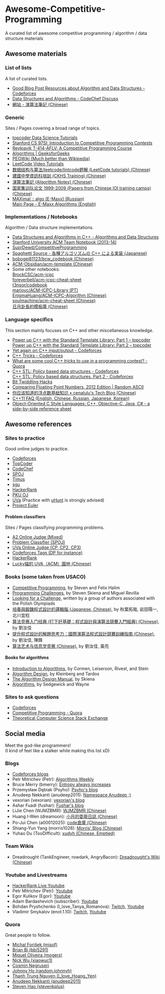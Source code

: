 # Awesome-Competitive-Programming
A curated list of awesome competitive programming / algorithm / data structure materials

## Awesome materials

### List of lists
A list of curated lists.

- [Good Blog Post Resources about Algorithm and Data Structures - Codeforces](http://codeforces.com/blog/entry/13529)
- [Data Structures and Algorithms - CodeChef Discuss](http://discuss.codechef.com/questions/48877/data-structures-and-algorithms)
- [網站 - 演算法筆記 (Chinese)](http://www.csie.ntnu.edu.tw/~u91029/web.html)

### Generic
Sites / Pages covering a broad range of topics.

- [topcoder Data Science Tutorials](https://www.topcoder.com/community/data-science/data-science-tutorials/)
- [Stanford CS 97SI: Introduction to Competitive Programming Contests](http://web.stanford.edu/class/cs97si/)
- [Reykjavik T-414-ÁFLV: A Competitive Programming Course](https://algo.is/competitive-programming-course/)
- [Algorithms | GeeksforGeeks](http://www.geeksforgeeks.org/fundamentals-of-algorithms)
- [PEGWiki (Much better than Wikipedia)](http://wcipeg.com/wiki/Special:AllPages)
- [LeetCode Video Tutorials](https://www.youtube.com/playlist?list=PLvHc59peqCbM43SNkoQpk59Ys05kHbHjH)
- [数据结构与算法/leetcode/lintcode题解 (LeetCode tutorials) (Chinese)](http://algorithm.yuanbin.me/zh-hans/index.html)
- [建國中學資訊科培訓 (CKHS Training) (Chinese)](http://pisces.ck.tp.edu.tw/~peng/index.php?year=2012)
- [演算法筆記 (Algorithm Notes) (Chinese)](http://www.csie.ntnu.edu.tw/~u91029/)
- [国家集训队论文 1999-2009 (Papers from Chinese IOI training camps) (Chinese)](https://github.com/oeddyo/algorithm/tree/master/resources/%E7%89%9B%E4%BA%BA%E8%B0%88ACM%E7%BB%8F%E9%AA%8C(%E5%8C%85%E6%8B%AC%E5%9B%BD%E5%AE%B6%E9%9B%86%E8%AE%AD%E9%98%9F%E8%AE%BA%E6%96%87)/%E5%9B%BD%E5%AE%B6%E9%9B%86%E8%AE%AD%E9%98%9F%E8%AE%BA%E6%96%87)
- [MAXimal :: algo (E-Maxx) (Russian)](http://e-maxx.ru/algo/)  
[Main Page - E-Maxx Algorithms (English)](http://e-maxx-eng.github.io/)

### Implementations / Notebooks
Algorithm / Data structure implementations.

- [Data Structures and Algorithms in C++ - Algorithms and Data Structures](https://sites.google.com/site/indy256/algo_cpp)
- [Stanford University ACM Team Notebook (2013-14)](http://stanford.edu/~liszt90/acm/notebook.html)
- [SuprDewd/CompetitiveProgramming](https://github.com/SuprDewd/CompetitiveProgramming)  
- [Spaghetti Source - 各種アルゴリズムの C++ による実装 (Japanese)](http://www.prefield.com/algorithm/)
- [bobogei81123/bcw_codebook (Chinese)](https://github.com/bobogei81123/bcw_codebook)
- [ACM-Obsidian/acm-template (Chinese)](https://github.com/ACM-Obsidian/acm-template)
- Some other notebooks:  
[BrockCSC/acm-icpc](https://github.com/BrockCSC/acm-icpc)  
[foreverbell/acm-icpc-cheat-sheet](https://github.com/foreverbell/acm-icpc-cheat-sheet)  
[t3nsor/codebook](https://github.com/t3nsor/codebook)  
[marioyc/ACM-ICPC-Library (PT)](https://github.com/marioyc/ACM-ICPC-Library)  
[EnigmaHuang/ACM-ICPC-Algorithm (Chinese)](https://github.com/EnigmaHuang/ACM-ICPC-Algorithm)  
[soulmachine/acm-cheat-sheet (Chinese)](https://github.com/soulmachine/acm-cheat-sheet)  
[日月卦長的模板庫 (Chinese)](http://sunmoon-template.blogspot.tw/)

### Language specifics
This section mainly focuses on C++ and other miscellaneous knowledge.

- [Power up C++ with the Standard Template Library: Part 1 – topcoder](https://www.topcoder.com/community/data-science/data-science-tutorials/power-up-c-with-the-standard-template-library-part-1/)  
[Power up C++ with the Standard Template Library: Part 2 – topcoder](https://www.topcoder.com/community/data-science/data-science-tutorials/power-up-c-with-the-standard-template-library-part-2/)
- [Yet again on C++ input/output - Codeforces](http://codeforces.com/blog/entry/5217)
- [C++ Tricks - Codeforces](http://codeforces.com/blog/entry/15643)
- [What are some cool C++ tricks to use in a programming contest? - Quora](https://www.quora.com/Competitive-Programming/What-are-some-cool-C++-tricks-to-use-in-a-programming-contest)
- [C++ STL: Policy based data structures - Codeforces](http://codeforces.com/blog/entry/11080)  
[C++ STL: Policy based data structures. Part 2 - Codeforces](http://codeforces.com/blog/entry/13279)
- [Bit Twiddling Hacks](https://graphics.stanford.edu/~seander/bithacks.html)
- [Comparing Floating Point Numbers, 2012 Edition | Random ASCII](http://randomascii.wordpress.com/2012/02/25/comparing-floating-point-numbers-2012-edition/)
- [你应该知道的浮点数基础知识 • cenalulu's Tech Blog (Chinese)](http://cenalulu.github.io/linux/about-denormalized-float-number/)
- [C++11 FAQ (English, Chinese, Russian, Japanese, Korean)](http://www.stroustrup.com/C++11FAQ.html)
- [Object-Oriented C Style Languages: C++, Objective-C, Java, C# - a side-by-side reference sheet](http://hyperpolyglot.org/cpp)

## Awesome references

### Sites to practice
Good online judges to practice.

- [Codeforces](http://codeforces.com/)
- [TopCoder](https://www.topcoder.com/)
- [CodeChef](https://www.codechef.com/)
- [SPOJ](http://www.spoj.com/)
- [Timus](http://acm.timus.ru/)
- [sgu](http://acm.sgu.ru/)
- [HackerRank](https://www.hackerrank.com)
- [PKU OJ](http://poj.org/)
- [UVa](https://uva.onlinejudge.org/) (Practice with [uHunt](http://uhunt.felix-halim.net/id/13568) is strongly advised)
- [Project Euler](https://projecteuler.net/)

#### Problem classifiers
Sites / Pages classifying programming problems.

- [A2 Online Judge (Mixed)](http://a2oj.com/Categories.jsp)
- [Problem Classifier (SPOJ)](http://problemclassifier.appspot.com/)
- [UVa Online Judge (CP, CP2, CP3)](https://uva.onlinejudge.org/index.php?option=com_onlinejudge&Itemid=8)
- [Codeforces Tags (DP for instance)](http://codeforces.com/problemset/tags/dp)
- [HackerRank](https://www.hackerrank.com/domains/algorithms/warmup)
- [Lucky貓的 UVA（ACM）園地 (Chinese)](http://luckycat.kshs.kh.edu.tw/)

### Books (some taken from USACO)
- [Competitive Programming](http://cpbook.net/), by Steven and Felix Halim
- [Programming Challenges](http://www.amazon.com/Programming-Challenges-Contest-Training-Computer/dp/0387001638), by Steven Skiena and Miguel Revilla
- [Looking for a Challenge](http://www.lookingforachallengethebook.com/), written by a group of authors associated with the Polish Olympiads
- [培養與鍛鍊程式設計的邏輯腦 (Japanese, Chinese)](http://www.books.com.tw/products/0010616945), by 秋葉拓哉, 岩田陽一, 北川宜稔
- [算法竞赛入门经典 (打下好基礎：程式設計與演算法競賽入門經典) (Chinese)](http://www.books.com.tw/products/0010650143), by 劉汝佳
- [提升程式設計的解題思考力：國際演算法程式設計競賽訓練指南 (Chinese)](http://www.books.com.tw/products/0010595114), by 劉汝佳, 陳鋒
- [算法艺术与信息学竞赛 (Chinese)](http://www.books.com.tw/products/CN10672273), by 劉汝佳, 黃亮

#### Books for algorithms
- [Introduction to Algorithms](http://mitpress.mit.edu/books/introduction-algorithms), by Cormen, Leiserson, Rivest, and Stein
- [Algorithm Design](http://www.aw-bc.com/info/kleinberg/), by Kleinberg and Tardos
- [The Algorithm Design Manual](http://www.amazon.com/Algorithm-Design-Manual-Steven-Skiena/dp/1848000693), by Skiena
- [Algorithms](http://www.amazon.com/Algorithms-4th-Robert-Sedgewick/dp/032157351X), by Sedgewick and Wayne

### Sites to ask questions
- [Codeforces](http://codeforces.com/)
- [Competitive Programming - Quora](https://www.quora.com/topic/Competitive-Programming)
- [Theoretical Computer Science Stack Exchange](http://cstheory.stackexchange.com/)


## Social media
Meet the god-like programmers!  
(I kind of feel like a stalker while making this list xD)

### Blogs
- [Codeforces blogs](http://codeforces.com/)
- Petr Mitrichev (Petr): [Algorithms Weekly](http://petr-mitrichev.blogspot.com/)
- Bruce Merry (bmerry): [Entropy always increases](http://blog.brucemerry.org.za/)
- Przemysław Dębiak (Psyho): [Psyho's blog](http://psyho.gg/)
- Anudeep Nekkanti (anudeep2011): [Namespace Anudeep ;)](http://blog.anudeep2011.com/)
- vexorian (vexorian): [vexorian's blog](http://www.vexorian.com/)
- Ashar Fuadi (fushar): [Fushar's blog](http://fusharblog.com/)
- LiJie Chen (WJMZBMR): [WJMZBMR (Chinese)](http://wjmzbmr.com/)
- Huang I-Wen (dreamoon): [小月的耍廢日誌 (Chinese)](http://dreamoon4.blogspot.tw/)
- Po-Jui Chen (a00012025): [code倉庫 (Chinese)](http://cbdcoding.blogspot.tw/)
- Shiang-Yun Yang (morris1028): [Morris' Blog (Chinese)](http://morris821028.github.io/)
- Yuhao Du (TooDifficuIt): [xudyh (Chinese, Emptied)](http://xudyh.github.io/)

### Team Wikis
- Dreadnought (TankEngineer, rowdark, AngryBacon): [Dreadnought's Wiki (Chinese)](http://dreadnought.icpc-camp.org/)

### Youtube and Livestreams
- [HackerRank Live Youtube](https://www.youtube.com/channel/UCmyXobPA1T5Vsf28lrBkiSw)
- Petr Mitrichev (Petr): [Youtube](https://www.youtube.com/channel/UCdmeooqNtlN7IhrKlq7hGDA)
- Egor Kulikov (Egor): [Youtube](https://www.youtube.com/channel/UCjlLfxSPkYluCDetlwbLpjQ)
- Adam Bardashevich (subscriber): [Youtube](https://www.youtube.com/channel/UCc4jWVeWjUfpUo8z4PHfopw)
- Bohdan Pryshchenko (I_love_Tanya_Romanova): [Twitch](http://www.twitch.tv/lebron_stream), [Youtube](https://www.youtube.com/channel/UCWqqnonyL7aVeUYl5Yp8TrQ)
- Vladimir Smykalov (enot.1.10): [Twitch](http://www.twitch.tv/enot110), [Youtube](https://www.youtube.com/channel/UCWEVsnIXiD5mgWM0LFwZBzA)

### Quora
Great people to follow.

- [Michal Forišek (misof)](https://www.quora.com/profile/Michal-Fori%C5%A1ek)
- [Brian Bi (bbi5291)](https://www.quora.com/profile/Brian-Bi)
- [Miguel Oliveira (mogers)](https://www.quora.com/profile/Miguel-Oliveira-2)
- [Nick Wu (xiaowuc1)](https://www.quora.com/profile/Nick-Wu-4)
- [Cosmin Negruseri](https://www.quora.com/profile/Cosmin-Negruseri)
- [Johnny Ho (random.johnnyh)](https://www.quora.com/profile/Johnny-Ho)
- [Thanh Trung Nguyen (I_love_Hoang_Yen)](https://www.quora.com/profile/Thanh-Trung-Nguyen)
- [Anudeep Nekkanti (anudeep2011)](https://www.quora.com/profile/Anudeep-Nekkanti)
- [Steven Hao (stevenkplus)](https://www.quora.com/profile/Steven-Hao)